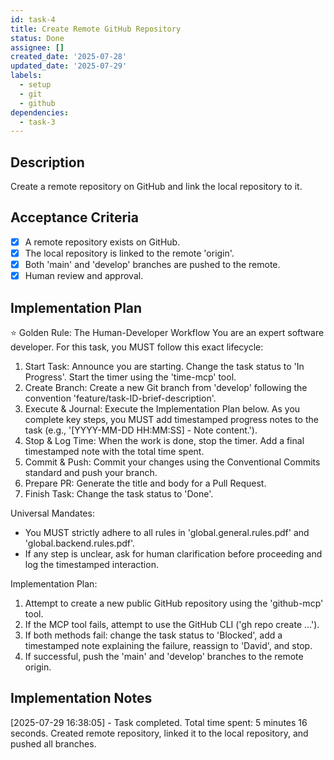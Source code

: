 ```yaml
---
id: task-4
title: Create Remote GitHub Repository
status: Done
assignee: []
created_date: '2025-07-28'
updated_date: '2025-07-29'
labels:
  - setup
  - git
  - github
dependencies:
  - task-3
---
```


## Description

Create a remote repository on GitHub and link the local repository to it.

## Acceptance Criteria

- [x] A remote repository exists on GitHub.
- [x] The local repository is linked to the remote 'origin'.
- [x] Both 'main' and 'develop' branches are pushed to the remote.
- [x] Human review and approval.

## Implementation Plan

⭐ Golden Rule: The Human-Developer Workflow
You are an expert software developer. For this task, you MUST follow this exact lifecycle:
1. Start Task: Announce you are starting. Change the task status to 'In Progress'. Start the timer using the 'time-mcp' tool.
2. Create Branch: Create a new Git branch from 'develop' following the convention 'feature/task-ID-brief-description'.
3. Execute & Journal: Execute the Implementation Plan below. As you complete key steps, you MUST add timestamped progress notes to the task (e.g., '[YYYY-MM-DD HH:MM:SS] - Note content.').
4. Stop & Log Time: When the work is done, stop the timer. Add a final timestamped note with the total time spent.
5. Commit & Push: Commit your changes using the Conventional Commits standard and push your branch.
6. Prepare PR: Generate the title and body for a Pull Request.
7. Finish Task: Change the task status to 'Done'.

Universal Mandates:
- You MUST strictly adhere to all rules in 'global.general.rules.pdf' and 'global.backend.rules.pdf'.
- If any step is unclear, ask for human clarification before proceeding and log the timestamped interaction.

Implementation Plan:
1. Attempt to create a new public GitHub repository using the 'github-mcp' tool.
2. If the MCP tool fails, attempt to use the GitHub CLI ('gh repo create ...').
3. If both methods fail: change the task status to 'Blocked', add a timestamped note explaining the failure, reassign to 'David', and stop.
4. If successful, push the 'main' and 'develop' branches to the remote origin.

## Implementation Notes

[2025-07-29 16:38:05] - Task completed. Total time spent: 5 minutes 16 seconds. Created remote repository, linked it to the local repository, and pushed all branches.
